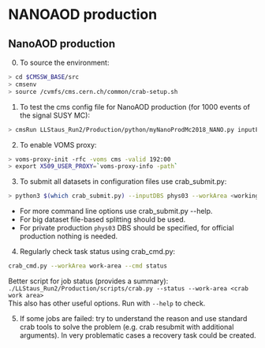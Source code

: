 # NANOAOD production



## NanoAOD production

0. To source the environment:
```sh
> cd $CMSSW_BASE/src
> cmsenv
> source /cvmfs/cms.cern.ch/common/crab-setup.sh
```

1. To test the cms config file for NanoAOD production (for 1000 events of the signal SUSY MC):
```sh
> cmsRun LLStaus_Run2/Production/python/myNanoProdMc2018_NANO.py inputFiles=/store/user/myshched/mc/UL2018-pythia-v4/SUS-RunIISummer20UL18GEN-stau250_lsp1_ctau1000mm_v4/MiniAOD/220129_215847/0001/SUS-RunIISummer20UL18MiniAODv2-LLStau_1251.root fileNamePrefix=root://cms-xrd-global.cern.ch/ maxEvents=1000
```

2. To enable VOMS proxy:
```sh
> voms-proxy-init -rfc -voms cms -valid 192:00
> export X509_USER_PROXY=`voms-proxy-info -path`
```

3. To submit all datasets in configuration files use crab_submit.py:
```sh
> python3 $(which crab_submit.py) --inputDBS phys03 --workArea <working/area/folder> --cfg LLStaus_Run2/Production/python/myNanoProdMc2018_NANO.py --site T2_DE_DESY --output <path/to/dcache/folder> ./LLStaus_Run2/Production/configs/crab/UL2018/STauSignal.txt ... <other/configs>
```
- For more command line options use crab_submit.py --help.
- For big dataset file-based splitting should be used.
- For private production `phys03` DBS should be specified, for official production nothing is needed.

4. Regularly check task status using crab_cmd.py:
```sh
crab_cmd.py --workArea work-area --cmd status
```
Better script for job status (provides a summary):<br>
`./LLStaus_Run2/Production/scripts/crab.py --status --work-area <crab work area>`<br>
This also has other useful options. Run with `--help` to check.

5. If some jobs are failed: try to understand the reason and use standard crab tools to solve the problem (e.g. crab resubmit with additional arguments). In very problematic cases a recovery task could be created.
